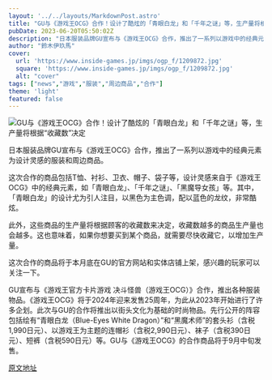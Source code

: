 ```yaml
---
layout: '../../layouts/MarkdownPost.astro'
title: "GU与《游戏王OCG》合作！设计了酷炫的「青眼白龙」和「千年之谜」等，生产量将根据“收藏数”决定"
pubDate: 2023-06-20T05:50:02Z
description: "日本服装品牌GU宣布与《游戏王OCG》合作，推出了一系列以游戏中的经典元素为设计灵感的服装和周边商品。"
author: "鈴木伊玖馬"
cover:
  url: 'https://www.inside-games.jp/imgs/ogp_f/1209872.jpg'
  square: 'https://www.inside-games.jp/imgs/ogp_f/1209872.jpg'
  alt: "cover"
tags: ["news","游戏","服装","周边商品","合作"]
theme: 'light'
featured: false
---
```


![GU与《游戏王OCG》合作！设计了酷炫的「青眼白龙」和「千年之谜」等，生产量将根据“收藏数”决定](https://www.inside-games.jp/imgs/ogp_f/1209872.jpg)

日本服装品牌GU宣布与《游戏王OCG》合作，推出了一系列以游戏中的经典元素为设计灵感的服装和周边商品。

这次合作的商品包括T恤、衬衫、卫衣、帽子、袋子等，设计灵感来自于《游戏王OCG》中的经典元素，如「青眼白龙」、「千年之谜」、「黑魔导女孩」等。其中，「青眼白龙」的设计尤为引人注目，以黑色为主色调，配以蓝色的龙纹，非常酷炫。

此外，这些商品的生产量将根据顾客的收藏数来决定，收藏数越多的商品生产量也会越多。这也意味着，如果你想要买到某个商品，就需要尽快收藏它，以增加生产量。

这次合作的商品将于本月底在GU的官方网站和实体店铺上架，感兴趣的玩家可以关注一下。

GU宣布与《游戏王官方卡片游戏 决斗怪兽（游戏王OCG）》合作，推出各种服装物品。《游戏王OCG》将于2024年迎来发售25周年，为此从2023年开始进行了许多企划。此次与GU的合作将推出以街头文化为基础的时尚物品。先行公开的阵容包括绘有“青眼白龙（Blue-Eyes White Dragon）”和“黑魔术师”的套头衫（含税1,990日元）、以游戏王为主题的连帽衫（含税2,990日元）、袜子（含税390日元）、短裤（含税590日元）等。GU与《游戏王OCG》的合作商品将于9月中旬发售。

  [原文地址](https://www.inside-games.jp/article/2023/06/20/146668.html)